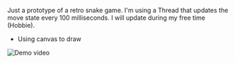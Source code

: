 Just a prototype of a retro snake game. 
I'm using a Thread that updates the move state every 100 milliseconds. I will update during my free time (Hobbie).
- Using canvas to draw

![Demo video](https://user-images.githubusercontent.com/42584849/193728918-c2864737-2e1e-4afe-9212-5c3e3bc6b1ae.gif)
